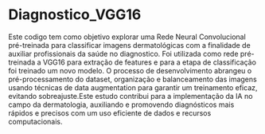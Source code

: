 # Diagnostico_VGG16

Este codigo tem como objetivo explorar uma Rede Neural Convolucional pré-treinada para classificar imagens dermatológicas com a finalidade de auxiliar profissionais da saúde no diagnostico. Foi utilizada como rede pré-treinada a VGG16 para extração de features e para a etapa de classificação foi treinado um novo modelo. O processo de desenvolvimento abrangeu o pré-processamento do dataset, organização e balanceamento das imagens usando técnicas de data augmentation para garantir um treinamento eficaz, evitando sobreajuste.Este estudo contribui para a implementação da IA no campo da dermatologia, auxiliando e promovendo diagnósticos mais rápidos e precisos com um uso eficiente de dados e recursos computacionais.


